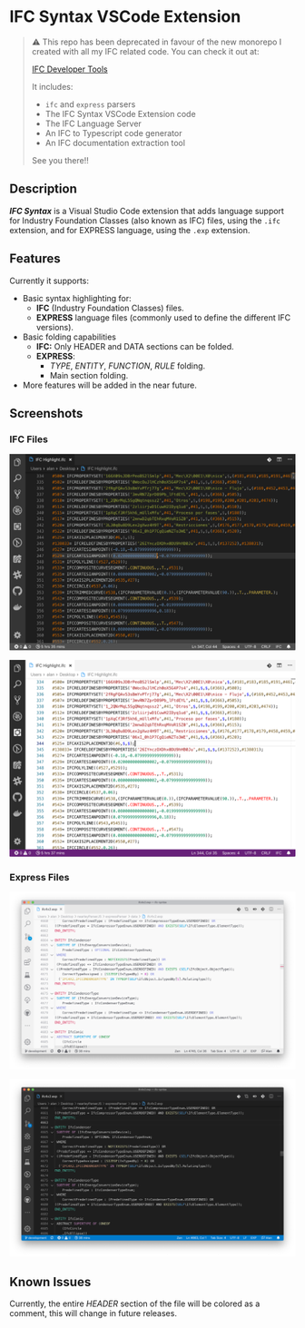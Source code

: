 # IFC Syntax VSCode Extension

> :warning: This repo has been deprecated in favour of the new monorepo I created with all my IFC related code. You can check it out at:
> 
> [IFC Developer Tools](https://github.com/AlanRynne/ifc-developer-tools)
> 
> It includes:
> - `ifc` and `express` parsers
> - The IFC Syntax VSCode Extension code
> - The IFC Language Server
> - An IFC to Typescript code generator
> - An IFC documentation extraction tool
> 
> See you there!!

## Description

***IFC Syntax*** is a Visual Studio Code extension that adds language support for Industry Foundation Classes (also known as IFC) files, using the `.ifc` extension, and for EXPRESS language, using the `.exp` extension.

## Features

Currently it supports:

* Basic syntax highlighting for:
  * **IFC** (Industry Foundation Classes) files.
  * **EXPRESS** language files (commonly used to define the different IFC versions).
* Basic folding capabilities
  * **IFC:** Only HEADER and DATA sections can be folded.
  * **EXPRESS**:
    * *TYPE*, *ENTITY*, *FUNCTION*, *RULE* folding.
    * Main section folding.
* More features will be added in the near future.

## Screenshots

### IFC Files

![Example of dark theme with IFC Syntax extension](docs/assets/images/ifcHighlight-Dark-Enabled.png)

![Example of light theme with IFC Syntax extension](docs/assets/images/ifcHighlight-Light-Enabled.png)

### Express Files

![Example of express file using a light theme](docs/assets/images/expSyntaxHighlight-Light.png)

![Example of express file using a dark theme](docs/assets/images/expSyntaxHighlight-Dark.png)

## Known Issues

Currently, the entire *HEADER* section of the file will be colored as a comment, this will change in future releases.
